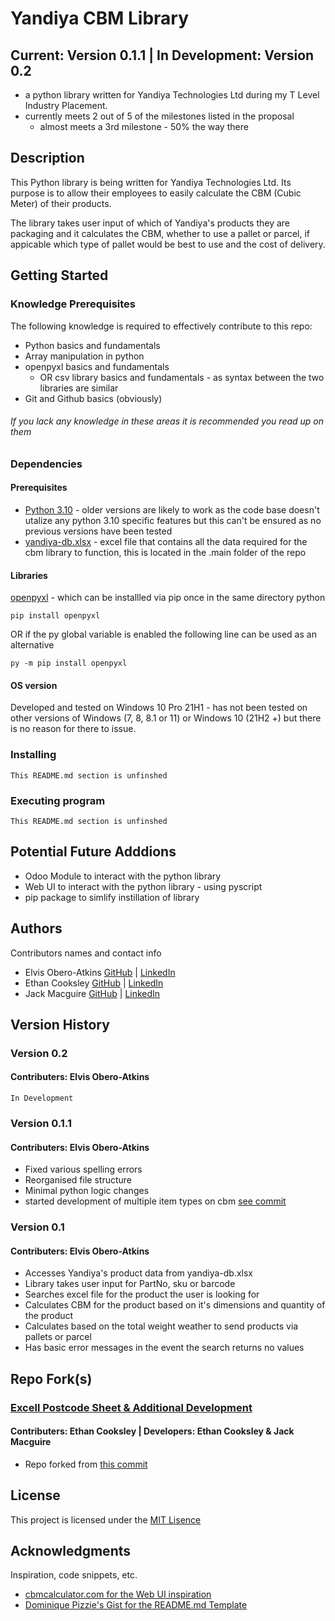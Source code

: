# Yandiya CBM Library

## Current: Version 0.1.1 | In Development: Version 0.2

- a python library written for Yandiya Technologies Ltd during my T Level Industry Placement.
- currently meets 2 out of 5 of the milestones listed in the proposal
  - almost meets a 3rd milestone - 50% the way there

## Description

This Python library is being written for Yandiya Technologies Ltd. Its purpose is to allow their employees to easily calculate the CBM (Cubic Meter) of their products.

The library takes user input of which of Yandiya's products they are packaging and it calculates the CBM, whether to use a pallet or parcel, if appicable which type of pallet would be best to use and the cost of delivery.

## Getting Started

### Knowledge Prerequisites

The following knowledge is required to effectively contribute to this repo: 

- Python basics and fundamentals
- Array manipulation in python
- openpyxl basics and fundamentals
  - OR csv library basics and fundamentals - as syntax between the two libraries are similar
- Git and Github basics (obviously)

###### If you lack any knowledge in these areas it is recommended you read up on them

### Dependencies

#### Prerequisites

- [Python 3.10](https://www.python.org/downloads/) - older versions are likely to work as the code base doesn't utalize any python 3.10 specific features but this can't be ensured as no previous versions have been tested
- [yandiya-db.xlsx](https://github.com/elvybean/yandiya-cbm-library/blob/main/.main/yandiya-db.xlsx) - excel file that contains all the data required for the cbm library to function, this is located in the .main folder of the repo

#### Libraries

[openpyxl](https://pypi.org/project/openpyxl/) - which can be installled via pip once in the same directory python

```
pip install openpyxl
```

OR if the py global variable is enabled the following line can be used as an alternative

```
py -m pip install openpyxl
```

#### OS version

Developed and tested on Windows 10 Pro 21H1 - has not been tested on other versions of Windows (7, 8, 8.1 or 11) or Windows 10 (21H2 +) but there is no reason for there to issue.

### Installing

```
This README.md section is unfinshed
```

### Executing program

```
This README.md section is unfinshed
```

## Potential Future Adddions

- Odoo Module to interact with the python library
- Web UI to interact with the python library - using pyscript
- pip package to simlify instillation of library

## Authors

Contributors names and contact info

- Elvis Obero-Atkins [GitHub](https://github.com/elvybean) | [LinkedIn](www.linkedin.com/in/elvisoberoatkins)
- Ethan Cooksley [GitHub](https://github.com/eocooksley535) | [LinkedIn](https://www.linkedin.com/in/ethan-cooksley-a0666b238/)
- Jack Macguire [GitHub](#) | [LinkedIn](#)

## Version History

### Version 0.2
#### Contributers: Elvis Obero-Atkins

```
In Development
```

### Version 0.1.1
#### Contributers: Elvis Obero-Atkins

- Fixed various spelling errors
- Reorganised file structure
- Minimal python logic changes
- started development of multiple item types on cbm [see commit](https://github.com/elvybean/yandiya-cbm-library/commit/b73434699832051913fc05ad7161e206b8854f66)

### Version 0.1
#### Contributers: Elvis Obero-Atkins

- Accesses Yandiya's product data from yandiya-db.xlsx
- Library takes user input for PartNo, sku or barcode
- Searches excel file for the product the user is looking for
- Calculates CBM for the product based on it's dimensions and quantity of the product
- Calculates based on the total weight weather to send products via pallets or parcel
- Has basic error messages in the event the search returns no values

## Repo Fork(s)

### [Excell Postcode Sheet & Additional Development](https://github.com/eocooksley535/yandiya-cbm-library) 
#### Contributers: Ethan Cooksley | Developers: Ethan Cooksley & Jack Macguire

- Repo forked from [this commit](https://github.com/elvybean/yandiya-cbm-library/commit/4db2e7c4f7daca418048e6472bedf502df0fd242) 

## License

This project is licensed under the [MIT Lisence](https://choosealicense.com/licenses/mit/)

## Acknowledgments

Inspiration, code snippets, etc.

- [cbmcalculator.com for the Web UI inspiration](https://www.cbmcalculator.com/)
- [Dominique Pizzie&#39;s Gist for the README.md Template](https://gist.github.com/DomPizzie/7a5ff55ffa9081f2de27c315f5018afc)
